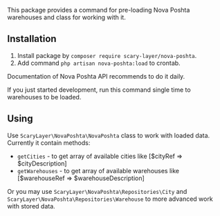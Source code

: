 This package provides a command for pre-loading Nova Poshta warehouses and class for working with it.

## Installation

1. Install package by `composer require scary-layer/nova-poshta`.
1. Add command `php artisan nova-poshta:load` to crontab.

Documentation of Nova Poshta API recommends to do it daily.

If you just started development, run this command single time to warehouses to be loaded.

## Using
Use `ScaryLayer\NovaPoshta\NovaPoshta` class to work with loaded data.
Currently it contain methods:
- `getCities` - to get array of available cities like [$cityRef => $cityDescription]
- `getWarehouses` - to get array of available warehouses like [$warehouseRef => $warehouseDescription]

Or you may use `ScaryLayer\NovaPoshta\Repositories\City` and `ScaryLayer\NovaPoshta\Repositories\Warehouse` to more advanced work with stored data.
